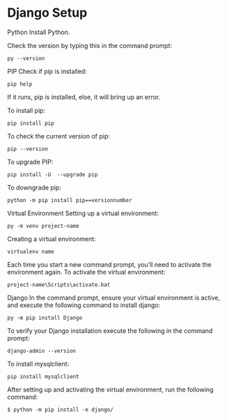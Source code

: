 # Django Setup

Python
Install Python.

Check the version by typing this in the command prompt:
```
py --version
```

PIP
Check if pip is installed:
```
pip help
```
If it runs, pip is installed, else, it will bring up an error.

To install pip:
```
pip install pip
```

To check the current version of pip:
```
pip --version
```

To upgrade PIP:
```
pip install -U  --upgrade pip
```

To downgrade pip:
```
python -m pip install pip==versionnumber
```

Virtual Environment
Setting up a virtual environment:
```
py -m venv project-name
```

Creating a virtual environment:
```
virtualenv name
```

Each time you start a new command prompt, you’ll need to activate the environment again.
To activate the virtual environment:
```
project-name\Scripts\activate.bat
```

Django
In the command prompt, ensure your virtual environment is active, and execute the following command to install django:
```
py -m pip install Django
```

To verify your Django installation execute the following in the command prompt:
```
django-admin --version
```

To install mysqlclient:
```
pip install mysqlclient
```

After setting up and activating the virtual environment, run the following command:
```
$ python -m pip install -e django/
```



